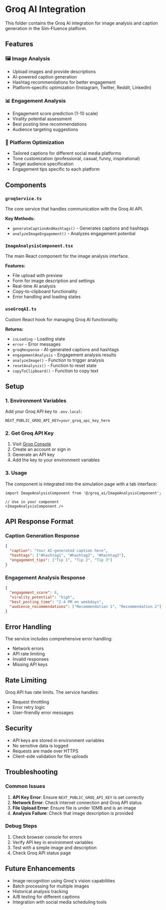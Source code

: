 # Groq AI Integration

This folder contains the Groq AI integration for image analysis and caption generation in the Sim-Fluence platform.

## Features

### 🖼️ Image Analysis
- Upload images and provide descriptions
- AI-powered caption generation
- Hashtag recommendations for better engagement
- Platform-specific optimization (Instagram, Twitter, Reddit, LinkedIn)

### 📊 Engagement Analysis
- Engagement score prediction (1-10 scale)
- Virality potential assessment
- Best posting time recommendations
- Audience targeting suggestions

### 🎯 Platform Optimization
- Tailored captions for different social media platforms
- Tone customization (professional, casual, funny, inspirational)
- Target audience specification
- Engagement tips specific to each platform

## Components

### `groqService.ts`
The core service that handles communication with the Groq AI API.

**Key Methods:**
- `generateCaptionAndHashtags()` - Generates captions and hashtags
- `analyzeImageEngagement()` - Analyzes engagement potential

### `ImageAnalysisComponent.tsx`
The main React component for the image analysis interface.

**Features:**
- File upload with preview
- Form for image description and settings
- Real-time AI analysis
- Copy-to-clipboard functionality
- Error handling and loading states

### `useGroqAI.ts`
Custom React hook for managing Groq AI functionality.

**Returns:**
- `isLoading` - Loading state
- `error` - Error messages
- `groqResponse` - AI-generated captions and hashtags
- `engagementAnalysis` - Engagement analysis results
- `analyzeImage()` - Function to trigger analysis
- `resetAnalysis()` - Function to reset state
- `copyToClipboard()` - Function to copy text

## Setup

### 1. Environment Variables
Add your Groq API key to `.env.local`:

```env
NEXT_PUBLIC_GROQ_API_KEY=your_groq_api_key_here
```

### 2. Get Groq API Key
1. Visit [Groq Console](https://console.groq.com/)
2. Create an account or sign in
3. Generate an API key
4. Add the key to your environment variables

### 3. Usage
The component is integrated into the simulation page with a tab interface:

```tsx
import ImageAnalysisComponent from '@/groq_ai/ImageAnalysisComponent';

// Use in your component
<ImageAnalysisComponent />
```

## API Response Format

### Caption Generation Response
```json
{
  "caption": "Your AI-generated caption here",
  "hashtags": ["#hashtag1", "#hashtag2", "#hashtag3"],
  "engagement_tips": ["Tip 1", "Tip 2", "Tip 3"]
}
```

### Engagement Analysis Response
```json
{
  "engagement_score": 8,
  "virality_potential": "high",
  "best_posting_time": "2-4 PM on weekdays",
  "audience_recommendations": ["Recommendation 1", "Recommendation 2"]
}
```

## Error Handling

The service includes comprehensive error handling:
- Network errors
- API rate limiting
- Invalid responses
- Missing API keys

## Rate Limiting

Groq API has rate limits. The service handles:
- Request throttling
- Error retry logic
- User-friendly error messages

## Security

- API keys are stored in environment variables
- No sensitive data is logged
- Requests are made over HTTPS
- Client-side validation for file uploads

## Troubleshooting

### Common Issues

1. **API Key Error**: Ensure `NEXT_PUBLIC_GROQ_API_KEY` is set correctly
2. **Network Error**: Check internet connection and Groq API status
3. **File Upload Error**: Ensure file is under 10MB and is an image
4. **Analysis Failure**: Check that image description is provided

### Debug Steps

1. Check browser console for errors
2. Verify API key in environment variables
3. Test with a simple image and description
4. Check Groq API status page

## Future Enhancements

- Image recognition using Groq's vision capabilities
- Batch processing for multiple images
- Historical analysis tracking
- A/B testing for different captions
- Integration with social media scheduling tools 